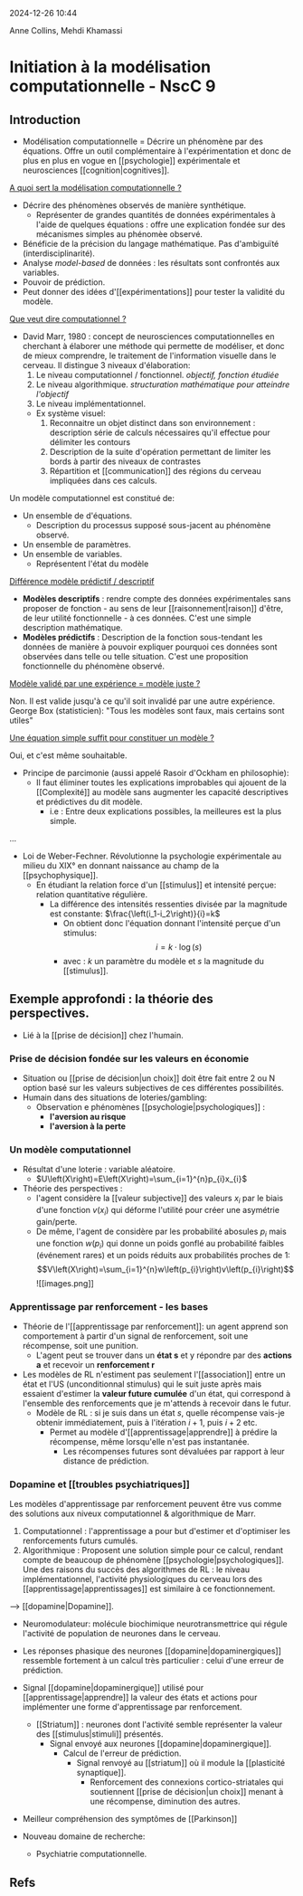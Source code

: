 2024-12-26 10:44


Anne Collins, Mehdi Khamassi

# Initiation à la modélisation computationnelle - NscC 9

## Introduction

- Modélisation computationnelle = Décrire un phénomène par des équations. Offre un outil complémentaire à l'expérimentation et donc de plus en plus en vogue en [[psychologie]] expérimentale et neurosciences [[cognition|cognitives]].

<u>A quoi sert la modélisation computationnelle ?</u>

- Décrire des phénomènes observés de manière synthétique.
	- Représenter de grandes quantités de données expérimentales à l'aide de quelques équations : offre une explication fondée sur des mécanismes simples au phénomèe observé. 
- Bénéficie de la précision du langage mathématique.  Pas d'ambiguïté (interdisciplinarité).
- Analyse *model-based* de données : les résultats sont confrontés aux variables. 
- Pouvoir de prédiction.
- Peut donner des idées d'[[expérimentations]] pour tester la validité du modèle. 

<u>Que veut dire computationnel ?</u>

- David Marr, 1980 : concept de neurosciences computationnelles en cherchant à élaborer une méthode qui permette de modéliser, et donc de mieux comprendre, le traitement de l'information visuelle dans le cerveau. Il distingue 3 niveaux d'élaboration:
	1. Le niveau computationnel / fonctionnel. *objectif, fonction étudiée*
	2. Le niveau algorithmique. *structuration mathématique pour atteindre l'objectif*
	3. Le niveau implémentationnel.
	- Ex système visuel:
		1. Reconnaitre un objet distinct dans son environnement : description série de calculs nécessaires qu'il effectue pour délimiter les contours 
		2. Description de la suite d'opération permettant de limiter les bords à partir des niveaux de contrastes 
		3. Répartition et [[communication]] des régions du cerveau impliquées dans ces calculs.

Un modèle computationnel est constitué de:
- Un ensemble de d'équations.
	- Description du processus supposé sous-jacent au phénomène observé.
- Un ensemble de paramètres. 
- Un ensemble de variables. 
	- Représentent l'état du modèle 

<u>Différence modèle prédictif / descriptif </u>

- **Modèles descriptifs** : rendre compte des données expérimentales sans proposer de fonction - au sens de leur [[raisonnement|raison]] d'être, de leur utilité fonctionnelle - à ces données. C'est une simple description mathématique. 
- **Modèles prédictifs** : Description de la fonction sous-tendant les données de manière à pouvoir expliquer pourquoi ces données sont observées dans telle ou telle situation. C'est une proposition fonctionnelle du phénomène observé. 

<u>Modèle validé par une expérience = modèle juste ?</u>

Non. Il est valide jusqu'à ce qu'il soit invalidé par une autre expérience. 
George Box  (statisticien): "Tous les modèles sont faux, mais certains sont utiles"

<u>Une équation simple suffit pour constituer un modèle ?</u>

Oui, et c'est même souhaitable. 
- Principe de parcimonie (aussi appelé Rasoir d'Ockham en philosophie):
	- Il faut éliminer toutes les explications improbables qui ajouent de la [[Complexité]] au modèle sans augmenter les capacité descriptives et prédictives du dit modèle. 
		- i.e : Entre deux explications possibles, la meilleures est la plus simple.

...

- Loi de Weber-Fechner. Révolutionne la psychologie expérimentale au milieu du XIX° en donnant naissance au champ de la [[psychophysique]]. 
	- En étudiant la relation force d'un [[stimulus]] et intensité perçue: relation quantitative régulière. 
		- La différence des intensités ressenties divisée par la magnitude est constante: $\frac{\left(i_1-i_2\right)}{i}=k$
			- On obtient donc l'équation donnant l'intensité perçue d'un stimulus: $$i=k\cdot\log\left(s\right)$$
			- avec : $k$ un paramètre du modèle et $s$ la magnitude du [[stimulus]].

## Exemple approfondi : la théorie des perspectives. 

- Lié à la [[prise de décision]] chez l'humain.
### Prise de décision fondée sur les valeurs en économie

- Situation ou [[prise de décision|un choix]] doit être fait entre 2 ou N option basé sur les valeurs subjectives de ces différentes possibilités. 
- Humain dans des situations de loteries/gambling:
	- Observation e phénomènes [[psychologie|psychologiques]] : 
		- **l'aversion au risque** 
		- **l'aversion à la perte**

### Un modèle computationnel 

- Résultat d'une loterie : variable aléatoire.
	- $U\left(X\right)=E\left(X\right)=\sum_{i=1}^{n}p_{i}x_{i}$
- Théorie des perspectives : 
	- l'agent considère la [[valeur subjective]] des valeurs $x_i$ par le biais d'une fonction $v(x_i)$ qui déforme l'utilité pour créer une asymétrie gain/perte.
	- De même, l'agent de considère par les probabilité abosules $p_i$ mais une fonction $w(p_i)$ qui donne un poids gonflé au probabilité faibles (événement rares) et un poids réduits aux probabilités proches de 1:
$$V\left(X\right)=\sum_{i=1}^{n}w\left(p_{i}\right)v\left(p_{i}\right)$$
![[images.png]]


### Apprentissage par renforcement - les bases

- Théorie de l'[[apprentissage par renforcement]]: un agent apprend son comportement à partir d'un signal de renforcement, soit une récompense, soit une punition. 
	- L'agent peut se trouver dans un **état s** et y répondre par des **actions a** et recevoir un **renforcement r** 
- Les modèles de RL n'estiment pas seulement l'[[association]] entre un état et l'US (unconditionnal stimulus) qui le suit juste après mais essaient d'estimer la **valeur future cumulée** d'un état, qui correspond à l'ensemble des renforcements que je m'attends à recevoir dans le futur. 
	- Modèle de RL : si je suis dans un état $s$, quelle récompense vais-je obtenir immédiatement, puis à l'itération $i+1$, puis $i+2$ etc.
		- Permet au modèle d'[[apprentissage|apprendre]] à prédire la récompense, même lorsqu'elle n'est pas instantanée.
			- Les récompenses futures sont dévaluées par rapport à leur distance de prédiction.

### Dopamine et [[troubles psychiatriques]]

Les modèles d'apprentissage par renforcement peuvent être vus comme des solutions aux niveux computationnel & algorithmique de Marr. 
1. Computationnel : l'apprentissage a pour but d'estimer et d'optimiser les renforcements futurs cumulés.
2. Algorithmique : Proposent une solution simple pour ce calcul, rendant compte de beaucoup de phénomène [[psychologie|psychologiques]]. 
Une des raisons du succès des algorithmes de RL : le niveau implémentationnel, l'activité physiologiques du cerveau lors des [[apprentissage|apprentissages]] est similaire à ce fonctionnement. 

--> [[dopamine|Dopamine]]. 
- Neuromodulateur: molécule biochimique neurotransmettrice qui régule l'activité de population de neurones dans le cerveau. 
- Les réponses phasique des neurones [[dopamine|dopaminergiques]] ressemble fortement à un calcul très particulier : celui d'une erreur de prédiction. 

- Signal [[dopamine|dopaminergique]] utilisé pour [[apprentissage|apprendre]] la valeur des états et actions pour implémenter une forme d'apprentissage par renforcement. 
	- [[Striatum]] : neurones dont l'activité semble représenter la valeur des [[stimulus|stimuli]] présentés.
		- Signal envoyé aux neurones [[dopamine|dopaminergique]].
			- Calcul de l'erreur de prédiction. 
				- Signal renvoyé au [[striatum]] où il module la [[plasticité synaptique]]. 
					- Renforcement des connexions cortico-striatales qui soutiennent [[prise de décision|un choix]] menant à une récompense, diminution des autres.

- Meilleur compréhension des symptômes de [[Parkinson]]
- Nouveau domaine de recherche:
	- Psychiatrie computationnelle. 

## Refs
